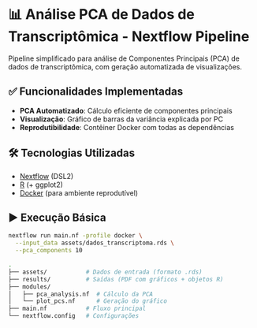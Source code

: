 # 📊 Análise PCA de Dados de Transcriptômica - Nextflow Pipeline

Pipeline simplificado para análise de Componentes Principais (PCA) de dados de transcriptômica, com geração automatizada de visualizações.

## ✅ Funcionalidades Implementadas
- **PCA Automatizado**: Cálculo eficiente de componentes principais
- **Visualização**: Gráfico de barras da variância explicada por PC
- **Reprodutibilidade**: Contêiner Docker com todas as dependências

## 🛠️ Tecnologias Utilizadas
- [Nextflow](https://www.nextflow.io/) (DSL2)
- [R](https://www.r-project.org/) (+ ggplot2)
- [Docker](https://www.docker.com/) (para ambiente reprodutível)

## ▶️ Execução Básica
```bash
nextflow run main.nf -profile docker \
  --input_data assets/dados_transcriptoma.rds \
  --pca_components 10

.
├── assets/           # Dados de entrada (formato .rds)
├── results/          # Saídas (PDF com gráficos + objetos R)
├── modules/
│   ├── pca_analysis.nf  # Cálculo da PCA
│   └── plot_pcs.nf      # Geração do gráfico
├── main.nf           # Fluxo principal
└── nextflow.config   # Configurações


